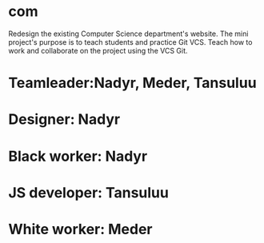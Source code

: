 # com
Redesign the existing Computer Science department's website. The mini project's purpose is to teach students and practice Git VCS. Teach how to work and collaborate on the project using the VCS Git.
# Teamleader:Nadyr, Meder, Tansuluu 
# Designer: Nadyr
# Black worker: Nadyr
# JS developer: Tansuluu
# White worker: Meder
